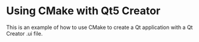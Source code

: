 # Using CMake with Qt5 Creator 

This is an example of how to use CMake to create a Qt application with a Qt Creator .ui file. 


